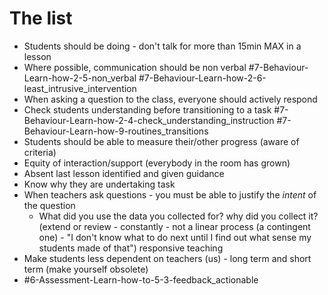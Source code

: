 The list
========

* Students should be doing - don't talk for more than 15min MAX in a lesson
* Where possible, communication should be non verbal #7-Behaviour-Learn-how-2-5-non_verbal #7-Behaviour-Learn-how-2-6-least_intrusive_intervention
* When asking a question to the class, everyone should actively respond
* Check students understanding before transitioning to a task #7-Behaviour-Learn-how-2-4-check_understanding_instruction #7-Behaviour-Learn-how-9-routines_transitions
* Students should be able to measure their/other progress (aware of criteria)
* Equity of interaction/support (everybody in the room has grown)
* Absent last lesson identified and given guidance
* Know why they are undertaking task
* When teachers ask questions - you must be able to justify the _intent_ of the question
    * What did you use the data you collected for? why did you collect it? (extend or review - constantly - not a linear process (a contingent one) - "I don't know what to do next until I find out what sense my students made of that") responsive teaching
* Make students less dependent on teachers (us) - long term and short term (make yourself obsolete)
* #6-Assessment-Learn-how-to-5-3-feedback_actionable
